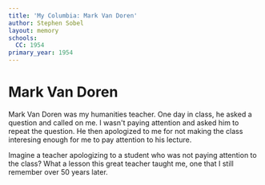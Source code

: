 ```yaml
---
title: 'My Columbia: Mark Van Doren'
author: Stephen Sobel
layout: memory
schools:
  CC: 1954
primary_year: 1954
---
```

# Mark Van Doren

Mark Van Doren was my humanities teacher.  One day in class, he asked a question and called on me.  I wasn't paying attention and asked him to repeat the question.  He then apologized to me for not making the class interesing enough for me to pay attention to his lecture.

Imagine a teacher apologizing to a student who was not paying attention to the class?  What a lesson this great teacher taught me, one that I still remember over 50 years later.

